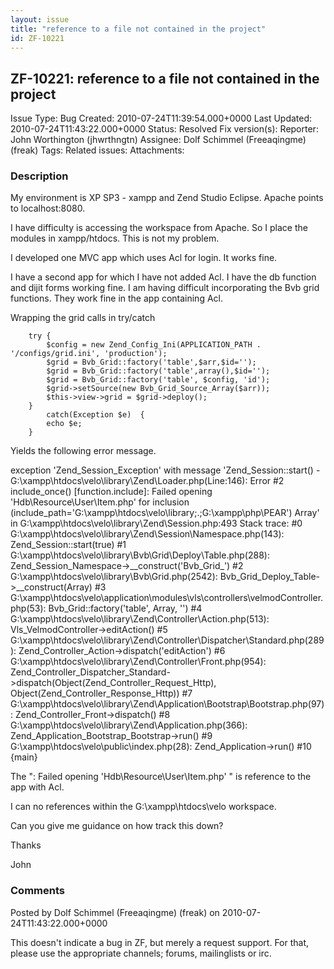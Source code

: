 ```yaml
---
layout: issue
title: "reference to a file not contained in the project"
id: ZF-10221
---
```


ZF-10221: reference to a file not contained in the project
----------------------------------------------------------

 Issue Type: Bug Created: 2010-07-24T11:39:54.000+0000 Last Updated: 2010-07-24T11:43:22.000+0000 Status: Resolved Fix version(s): 
 Reporter:  John Worthington (jhwrthngtn)  Assignee:  Dolf Schimmel (Freeaqingme) (freak)  Tags: 
 Related issues: 
 Attachments: 
### Description

My environment is XP SP3 - xampp and Zend Studio Eclipse. Apache points to localhost:8080.

I have difficulty is accessing the workspace from Apache. So I place the modules in xampp/htdocs. This is not my problem.

I developed one MVC app which uses Acl for login. It works fine.

I have a second app for which I have not added Acl. I have the db function and dijit forms working fine. I am having difficult incorporating the Bvb grid functions. They work fine in the app containing Acl.

Wrapping the grid calls in try/catch

 
        try {
            $config = new Zend_Config_Ini(APPLICATION_PATH . '/configs/grid.ini', 'production');
            $grid = Bvb_Grid::factory('table',$arr,$id=''); 
            $grid = Bvb_Grid::factory('table',array(),$id='');
            $grid = Bvb_Grid::factory('table', $config, 'id');
            $grid->setSource(new Bvb_Grid_Source_Array($arr));
            $this->view->grid = $grid->deploy();
        }
            catch(Exception $e)  {
            echo $e;
        }


Yields the following error message.

exception 'Zend\_Session\_Exception' with message 'Zend\_Session::start() - G:\\xampp\\htdocs\\velo\\library\\Zend\\Loader.php(Line:146): Error #2 include\_once() [function.include]: Failed opening 'Hdb\\Resource\\User\\Item.php' for inclusion (include\_path='G:\\xampp\\htdocs\\velo\\library;.;G:\\xampp\\php\\PEAR') Array' in G:\\xampp\\htdocs\\velo\\library\\Zend\\Session.php:493 Stack trace: #0 G:\\xampp\\htdocs\\velo\\library\\Zend\\Session\\Namespace.php(143): Zend\_Session::start(true) #1 G:\\xampp\\htdocs\\velo\\library\\Bvb\\Grid\\Deploy\\Table.php(288): Zend\_Session\_Namespace->\_\_construct('Bvb\_Grid\_') #2 G:\\xampp\\htdocs\\velo\\library\\Bvb\\Grid.php(2542): Bvb\_Grid\_Deploy\_Table->\_\_construct(Array) #3 G:\\xampp\\htdocs\\velo\\application\\modules\\vls\\controllers\\velmodController.php(53): Bvb\_Grid::factory('table', Array, '') #4 G:\\xampp\\htdocs\\velo\\library\\Zend\\Controller\\Action.php(513): Vls\_VelmodController->editAction() #5 G:\\xampp\\htdocs\\velo\\library\\Zend\\Controller\\Dispatcher\\Standard.php(289): Zend\_Controller\_Action->dispatch('editAction') #6 G:\\xampp\\htdocs\\velo\\library\\Zend\\Controller\\Front.php(954): Zend\_Controller\_Dispatcher\_Standard->dispatch(Object(Zend\_Controller\_Request\_Http), Object(Zend\_Controller\_Response\_Http)) #7 G:\\xampp\\htdocs\\velo\\library\\Zend\\Application\\Bootstrap\\Bootstrap.php(97): Zend\_Controller\_Front->dispatch() #8 G:\\xampp\\htdocs\\velo\\library\\Zend\\Application.php(366): Zend\_Application\_Bootstrap\_Bootstrap->run() #9 G:\\xampp\\htdocs\\velo\\public\\index.php(28): Zend\_Application->run() #10 {main}

The ": Failed opening 'Hdb\\Resource\\User\\Item.php' " is reference to the app with Acl.

I can no references within the G:\\xampp\\htdocs\\velo workspace.

Can you give me guidance on how track this down?

Thanks

John

 

 

### Comments

Posted by Dolf Schimmel (Freeaqingme) (freak) on 2010-07-24T11:43:22.000+0000

This doesn't indicate a bug in ZF, but merely a request support. For that, please use the appropriate channels; forums, mailinglists or irc.

 

 